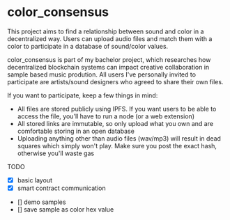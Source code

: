 # color_consensus
This project aims to find a relationship between sound and color in a decentralized way. Users can upload audio files and match them with a color to participate in a database of sound/color values.

color_consensus is part of my bachelor project, which researches how decentralized blockchain systems can impact creative collaboration in sample based music prodution. All users I've personally invited to participate are artists/sound designers who agreed to share their own files.

If you want to participate, keep a few things in mind:
- All files are stored publicly using IPFS. If you want users to be able to access the file, you'll have to run a node (or a web extension)
- All stored links are immutable, so only upload what you own and are comfortable storing in an open database
- Uploading anything other than audio files (wav/mp3) will result in dead squares which simply won't play. Make sure you post the exact hash, otherwise you'll waste gas

TODO
- [x] basic layout
- [x] smart contract communication
- [] demo samples
- [] save sample as color hex value
